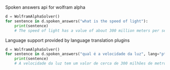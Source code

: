
Spoken answers api for wolfram alpha


```python
d = WolframAlphaSolver()
for sentence in d.spoken_answers("what is the speed of light"):
    print(sentence)
    # The speed of light has a value of about 300 million meters per second
```

Language support provided by language translation plugins

```python
d = WolframAlphaSolver()
for sentence in d.spoken_answers("qual é a velocidade da luz", lang="pt"):
    print(sentence)
    # A velocidade da luz tem um valor de cerca de 300 milhões de metros por segundo
```
